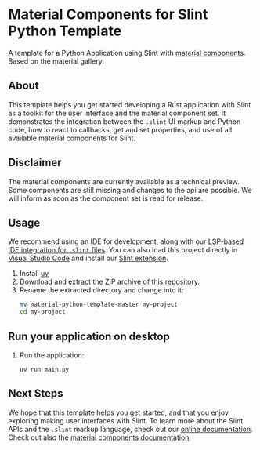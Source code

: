 # Material Components for Slint Python Template

A template for a Python Application using Slint with [material components](https://github.com/slint-ui/material-components). Based on the material gallery. 

## About

This template helps you get started developing a Rust application with Slint as a toolkit
for the user interface and the material component set. It demonstrates the integration between the `.slint`
UI markup and Python code, how to react to callbacks, get and set properties, and use of all available
material components for Slint.

## Disclaimer

The material components are currently available as a technical preview. Some components are still missing and changes to the api
are possible. We will inform as soon as the component set is read for release.

## Usage

We recommend using an IDE for development, along with our [LSP-based IDE integration for `.slint` files](https://github.com/slint-ui/slint/blob/master/tools/lsp/README.md). You can also load this project directly in [Visual Studio Code](https://code.visualstudio.com) and install our [Slint extension](https://marketplace.visualstudio.com/items?itemName=Slint.slint).

1. Install [uv](https://docs.astral.sh/uv/)
2. Download and extract the [ZIP archive of this repository](https://github.com/slint-ui/material-python-template/archive/refs/heads/master.zip).
3. Rename the extracted directory and change into it:
    ```sh
    mv material-python-template-master my-project
    cd my-project
    ```

## Run your application on desktop

1. Run the application:

    ```
    uv run main.py
    ```

## Next Steps

We hope that this template helps you get started, and that you enjoy exploring making user interfaces with Slint. To learn more
about the Slint APIs and the `.slint` markup language, check out our [online documentation](https://slint.dev/docs). Check out
also the [material components documentation](https://material.slint.dev/overview/)
